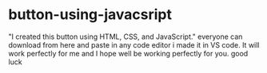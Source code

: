 # button-using-javacsript
"I created this button using HTML, CSS, and JavaScript."
everyone can download from here and paste in any code editor i made it in VS code. It will work perfectly for me and I hope well be working perfectly for you.
good luck
